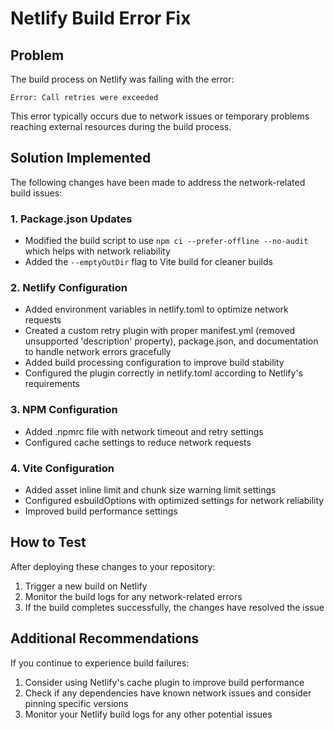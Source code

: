 # Netlify Build Error Fix

## Problem

The build process on Netlify was failing with the error:

```
Error: Call retries were exceeded
```

This error typically occurs due to network issues or temporary problems reaching external resources during the build process.

## Solution Implemented

The following changes have been made to address the network-related build issues:

### 1. Package.json Updates

- Modified the build script to use `npm ci --prefer-offline --no-audit` which helps with network reliability
- Added the `--emptyOutDir` flag to Vite build for cleaner builds

### 2. Netlify Configuration

- Added environment variables in netlify.toml to optimize network requests
- Created a custom retry plugin with proper manifest.yml (removed unsupported 'description' property), package.json, and documentation to handle network errors gracefully
- Added build processing configuration to improve build stability
- Configured the plugin correctly in netlify.toml according to Netlify's requirements

### 3. NPM Configuration

- Added .npmrc file with network timeout and retry settings
- Configured cache settings to reduce network requests

### 4. Vite Configuration

- Added asset inline limit and chunk size warning limit settings
- Configured esbuildOptions with optimized settings for network reliability
- Improved build performance settings

## How to Test

After deploying these changes to your repository:

1. Trigger a new build on Netlify
2. Monitor the build logs for any network-related errors
3. If the build completes successfully, the changes have resolved the issue

## Additional Recommendations

If you continue to experience build failures:

1. Consider using Netlify's cache plugin to improve build performance
2. Check if any dependencies have known network issues and consider pinning specific versions
3. Monitor your Netlify build logs for any other potential issues